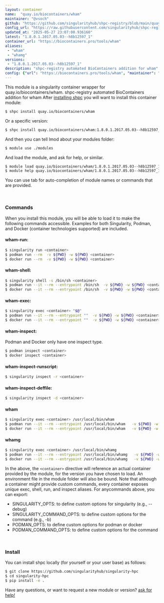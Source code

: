 ```yaml
---
layout: container
name:  "quay.io/biocontainers/wham"
maintainer: "@vsoch"
github: "https://github.com/singularityhub/shpc-registry/blob/main/quay.io/biocontainers/wham/container.yaml"
config_url: "https://raw.githubusercontent.com/singularityhub/shpc-registry/main/quay.io/biocontainers/wham/container.yaml"
updated_at: "2025-05-27 23:07:00.936160"
latest: "1.8.0.1.2017.05.03--h8b12597_1"
container_url: "https://biocontainers.pro/tools/wham"
aliases:
 - "wham"
 - "whamg"
versions:
 - "1.8.0.1.2017.05.03--h8b12597_1"
description: "shpc-registry automated BioContainers addition for wham"
config: {"url": "https://biocontainers.pro/tools/wham", "maintainer": "@vsoch", "description": "shpc-registry automated BioContainers addition for wham", "latest": {"1.8.0.1.2017.05.03--h8b12597_1": "sha256:75692dde972a675794d3e570d38798acb7f6965deda2ce1d54ed228159394063"}, "tags": {"1.8.0.1.2017.05.03--h8b12597_1": "sha256:75692dde972a675794d3e570d38798acb7f6965deda2ce1d54ed228159394063"}, "docker": "quay.io/biocontainers/wham", "aliases": {"wham": "/usr/local/bin/wham", "whamg": "/usr/local/bin/whamg"}}
---
```


This module is a singularity container wrapper for quay.io/biocontainers/wham.
shpc-registry automated BioContainers addition for wham
After [installing shpc](#install) you will want to install this container module:


```bash
$ shpc install quay.io/biocontainers/wham
```

Or a specific version:

```bash
$ shpc install quay.io/biocontainers/wham:1.8.0.1.2017.05.03--h8b12597_1
```

And then you can tell lmod about your modules folder:

```bash
$ module use ./modules
```

And load the module, and ask for help, or similar.

```bash
$ module load quay.io/biocontainers/wham/1.8.0.1.2017.05.03--h8b12597_1
$ module help quay.io/biocontainers/wham/1.8.0.1.2017.05.03--h8b12597_1
```

You can use tab for auto-completion of module names or commands that are provided.

<br>

### Commands

When you install this module, you will be able to load it to make the following commands accessible.
Examples for both Singularity, Podman, and Docker (container technologies supported) are included.

#### wham-run:

```bash
$ singularity run <container>
$ podman run --rm  -v ${PWD} -w ${PWD} <container>
$ docker run --rm  -v ${PWD} -w ${PWD} <container>
```

#### wham-shell:

```bash
$ singularity shell -s /bin/sh <container>
$ podman run --it --rm --entrypoint /bin/sh  -v ${PWD} -w ${PWD} <container>
$ docker run --it --rm --entrypoint /bin/sh  -v ${PWD} -w ${PWD} <container>
```

#### wham-exec:

```bash
$ singularity exec <container> "$@"
$ podman run --it --rm --entrypoint ""  -v ${PWD} -w ${PWD} <container> "$@"
$ docker run --it --rm --entrypoint ""  -v ${PWD} -w ${PWD} <container> "$@"
```

#### wham-inspect:

Podman and Docker only have one inspect type.

```bash
$ podman inspect <container>
$ docker inspect <container>
```

#### wham-inspect-runscript:

```bash
$ singularity inspect -r <container>
```

#### wham-inspect-deffile:

```bash
$ singularity inspect -d <container>
```


#### wham

```bash
$ singularity exec <container> /usr/local/bin/wham
$ podman run --it --rm --entrypoint /usr/local/bin/wham   -v ${PWD} -w ${PWD} <container> -c " $@"
$ docker run --it --rm --entrypoint /usr/local/bin/wham   -v ${PWD} -w ${PWD} <container> -c " $@"
```


#### whamg

```bash
$ singularity exec <container> /usr/local/bin/whamg
$ podman run --it --rm --entrypoint /usr/local/bin/whamg   -v ${PWD} -w ${PWD} <container> -c " $@"
$ docker run --it --rm --entrypoint /usr/local/bin/whamg   -v ${PWD} -w ${PWD} <container> -c " $@"
```



In the above, the `<container>` directive will reference an actual container provided
by the module, for the version you have chosen to load. An environment file in the
module folder will also be bound. Note that although a container
might provide custom commands, every container exposes unique exec, shell, run, and
inspect aliases. For anycommands above, you can export:

 - SINGULARITY_OPTS: to define custom options for singularity (e.g., --debug)
 - SINGULARITY_COMMAND_OPTS: to define custom options for the command (e.g., -b)
 - PODMAN_OPTS: to define custom options for podman or docker
 - PODMAN_COMMAND_OPTS: to define custom options for the command

<br>

### Install

You can install shpc locally (for yourself or your user base) as follows:

```bash
$ git clone https://github.com/singularityhub/singularity-hpc
$ cd singularity-hpc
$ pip install -e .
```

Have any questions, or want to request a new module or version? [ask for help!](https://github.com/singularityhub/singularity-hpc/issues)